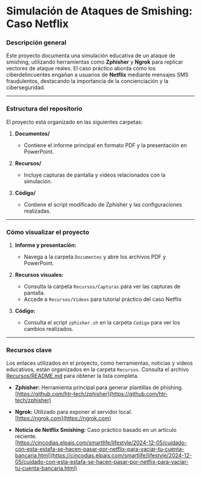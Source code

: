 # Simulación de Ataques de Smishing: Caso Netflix

### Descripción general
Este proyecto documenta una simulación educativa de un ataque de smishing, utilizando herramientas como **Zphisher** y **Ngrok** para replicar vectores de ataque reales. El caso práctico aborda cómo los ciberdelincuentes engañan a usuarios de **Netflix** mediante mensajes SMS fraudulentos, destacando la importancia de la concienciación y la ciberseguridad.

---

### Estructura del repositorio
El proyecto está organizado en las siguientes carpetas:

1. **Documentos/**
   - Contiene el informe principal en formato PDF y la presentación en PowerPoint.

2. **Recursos/**
   - Incluye capturas de pantalla y videos relacionados con la simulación.

3. **Código/**
   - Contiene el script modificado de Zphisher y las configuraciones realizadas.

---

### Cómo visualizar el proyecto
1. **Informe y presentación:**
   - Navega a la carpeta `Documentos` y abre los archivos PDF y PowerPoint.

2. **Recursos visuales:**
   - Consulta la carpeta `Recursos/Capturas` para ver las capturas de pantalla.
   - Accede a `Recursos/Videos` para tutorial práctico del caso Netflix

3. **Código:**
   - Consulta el script `zphisher.sh` en la carpeta `Código` para ver los cambios realizados.

---

### Recursos clave
Los enlaces utilizados en el proyecto, como herramientas, noticias y videos educativos, están organizados en la carpeta `Recursos`. Consulta el archivo [Recursos/README.md](Recursos/README.md) para obtener la lista completa.


- **Zphisher:** Herramienta principal para generar plantillas de phishing.  
  [https://github.com/htr-tech/zphisher](https://github.com/htr-tech/zphisher)

- **Ngrok:** Utilizado para exponer el servidor local.  
  [https://ngrok.com](https://ngrok.com)

- **Noticia de Netflix Smishing:** Caso práctico basado en un artículo reciente.  
  [https://cincodias.elpais.com/smartlife/lifestyle/2024-12-05/cuidado-con-esta-estafa-se-hacen-pasar-por-netflix-para-vaciar-tu-cuenta-bancaria.html](https://cincodias.elpais.com/smartlife/lifestyle/2024-12-05/cuidado-con-esta-estafa-se-hacen-pasar-por-netflix-para-vaciar-tu-cuenta-bancaria.html)



